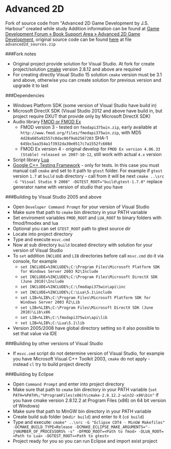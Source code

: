 ﻿Advanced 2D
=======

Fork of source code from "Advanced 2D Game Development by J.S. Harbour" created while study
Addition information can be found at [Game Development Forum » Book Support Area » Advanced 2D Game Development](http://jharbour.com/forum/index.php?board=12.0), original source code can be found [here](http://jharbour.com/wordpress/portfolio/advanced-2d-game-development/) at file ```advanced2d_sources.zip```

###Fork notes
* Original project provide solution for Visual Studio. At fork for create project/solution [cmake](http://www.cmake.org/download/) version 2.8.12 and above are required
* For creating directly Visual Studio 15 solution ```cmake``` version must be 3.1 and above, otherwise you can create solution for previous version and upgrade it to last

###Dependencies
* Windows Platform SDK (some version of Visual Studio have build in)
* Microsoft DirectX SDK (Visual Studio 2012 and above have build in, but project require DXUT that provide only by Microsoft DirectX SDK)
* Audio library [FMOD or FMOD Ex](http://www.fmod.org/download-previous-products/)
  * FMOD version 3 - tested on ```fmodapi375win.zip```, early available at ```http://www.fmod.org/files/fmodapi375win.zip```, with MD5 ```4d28a685a92557c0dac06f9ab2567203``` SHA-1 ```645bc5aa354a1f3932da30e0517c7a1552fc608d``` 
  * FMOD Ex version 4 - original develop for ```FMOD Ex version 4.06.33 (Stable) released on 2007-10-12```, still work with actual ```4.x``` version
* Script library [Lua](https://github.com/rjpcomputing/luaforwindows/releases)
* [Google C++ Testing Framework](https://github.com/google/googletest) - only for tests. In this case you must manual call ```cmake``` and set to it path to ```gtest``` folder. For example if ```gtest``` version ```1.7``` at ```build``` sub directory - call from it will be next ```cmake ..\src -G "Visual Studio 9 2008" -DGTEST_ROOT="build\gtest-1.7.0"``` replace generator name with version of studio that you have

###Building by Visual Studio 2005 and above
* Open ```Developer Command Prompt``` for your version of Visual Studio
* Make sure that path to ```cmake``` bin directory in your PATH variable
* Set enviroment variables ```FMOD_ROOT``` and ```LUA_ROOT``` to binary folders with fmod/fmodex and lua
* Optional you can set ```GTEST_ROOT``` path to gtest source dir
* Locate into project directory
* Type and execute ```msvc.cmd```
* Now at sub directory ```build``` located directory with solution for your version of Visual Studio
* To ```set``` addition ```INCLUDE``` and ```LIB``` directories before call ```msvc.cmd``` do it via console, for example
  * ```set INCLUDE=%INCLUDE%;C:\Program Files\Microsoft Platform SDK for Windows Server 2003 R2\Include```
  * ```set INCLUDE=%INCLUDE%;C:\Program Files\Microsoft DirectX SDK (June 2010)\Include```
  * ```set INCLUDE=%INCLUDE%;C:\fmodapi375win\api\inc```
  * ```set INCLUDE=%INCLUDE%;C:\Lua\5.1\include```
  * ```set LIB=%LIB%;C:\Program Files\Microsoft Platform SDK for Windows Server 2003 R2\Lib```
  * ```set LIB=%LIB%;C:\Program Files\Microsoft DirectX SDK (June 2010)\Lib\x86```
  * ```set LIB=%LIB%;C:\fmodapi375win\api\lib```
  * ```set LIB=%LIB%;C:\Lua\5.1\lib```
* Version 2005/2008 have global directory setting so it also possible to set that value via IDE

###Building by other versions of Visual Studio
* If ```msvc.cmd``` script do not determine version of Visual Studio, for example you have Microsoft Visual C++ Toolkit 2003, ```cmake``` do not apply - instead ```cl``` try to build project directly

###Building by Eclipse
* Open ```Command Prompt``` and enter into project directory
* Make sure that path to ```cmake``` bin directory in your PATH variable (```set PATH=%PATH%;"%ProgramFiles(x86)%\cmake-2.8.12.2-win32-x86\bin"``` if you have cmake version 2.8.12.2 at Program Files (x86) on 64 bit version of Windows)
* Make sure that path to MinGW bin directory in your PATH variable 
* Create build sub folder (```mkdir build```) and enter to it (```cd build```)
* Type and execute: ```cmake" ..\src -G "Eclipse CDT4 - MinGW Makefiles" -DCMAKE_BUILD_TYPE=Release -DCMAKE_ECLIPSE_MAKE_ARGUMENTS="-j%NUMBER_OF_PROCESSORS% -s" -DFMOD_ROOT=<Path to fmod> -DLUA_ROOT=<Path to Lua> -DGTEST_ROOT=<Path to gtest>```
* Project ready for you so you can run Eclipse and import exist project
